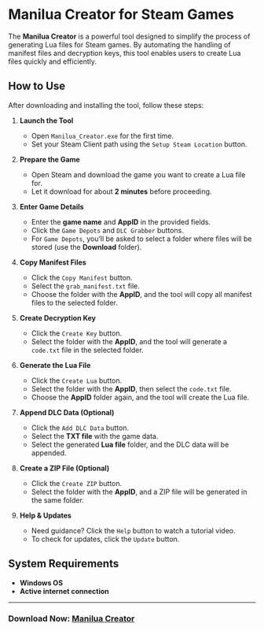 # **Manilua Creator for Steam Games**

The **Manilua Creator** is a powerful tool designed to simplify the process of generating Lua files for Steam games. By automating the handling of manifest files and decryption keys, this tool enables users to create Lua files quickly and efficiently.

## **How to Use**
After downloading and installing the tool, follow these steps:

1. **Launch the Tool**  
   - Open `Manilua_Creator.exe` for the first time.  
   - Set your Steam Client path using the `Setup Steam Location` button.

2. **Prepare the Game**  
   - Open Steam and download the game you want to create a Lua file for.  
   - Let it download for about **2 minutes** before proceeding.

3. **Enter Game Details**  
   - Enter the **game name** and **AppID** in the provided fields.  
   - Click the `Game Depots` and `DLC Grabber` buttons.  
   - For `Game Depots`, you’ll be asked to select a folder where files will be stored (use the **Download** folder).

4. **Copy Manifest Files**  
   - Click the `Copy Manifest` button.  
   - Select the `grab_manifest.txt` file.  
   - Choose the folder with the **AppID**, and the tool will copy all manifest files to the selected folder.

5. **Create Decryption Key**  
   - Click the `Create Key` button.  
   - Select the folder with the **AppID**, and the tool will generate a `code.txt` file in the selected folder.

6. **Generate the Lua File**  
   - Click the `Create Lua` button.  
   - Select the folder with the **AppID**, then select the `code.txt` file.  
   - Choose the **AppID** folder again, and the tool will create the Lua file.

7. **Append DLC Data (Optional)**  
   - Click the `Add DLC Data` button.  
   - Select the **TXT file** with the game data.  
   - Select the generated **Lua file** folder, and the DLC data will be appended.

8. **Create a ZIP File (Optional)**  
   - Click the `Create ZIP` button.  
   - Select the folder with the **AppID**, and a ZIP file will be generated in the same folder.

9. **Help & Updates**  
   - Need guidance? Click the `Help` button to watch a tutorial video.  
   - To check for updates, click the `Update` button.

## **System Requirements**
- **Windows OS**  
- **Active internet connection**  

---

### **Download Now:**  [Manilua Creator](https://toxichome-whoami.github.io/manilua_creator_release/Manilua_Creator.zip)
